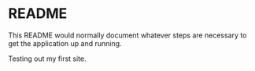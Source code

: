 # README

This README would normally document whatever steps are necessary to get the
application up and running.

Testing out my first site.
